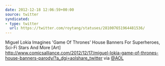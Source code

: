 ```yaml
---
date: 2012-12-18 12:06:59+00:00
source: twitter
syndicated:
- type: twitter
  url: https://twitter.com/roytang/statuses/281007651964481536/
---
```


Miguel Lokia Imagines \'Game Of Thrones\' House Banners For Superheroes, Sci-Fi Stars And More [Art] http://www.comicsalliance.com/2012/12/17/miguel-lokia-game-of-thrones-house-banners-parody/?a_dgi=aolshare_twitter via [@AOL](https://twitter.com/AOL/)
